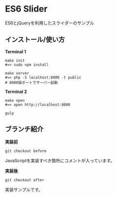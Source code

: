 # ES6 Slider

ES6とjQueryを利用したスライダーのサンプル

## インストール/使い方

**Terminal 1**

```shell
make init
#=> sudo npm install

make server
#=> php -S localhost:8000 -t public
# 8000版ポートでサーバー起動
```

**Terminal 2**

```shell
make open
#=> open http://localhost:8000

gulp
```

## ブランチ紹介

**実装前**

```
git checkout before
```

JavaScriptを実装すべき箇所にコメントが入っています。  

**実装後**

```
git checkout after
```

実装サンプルです。

